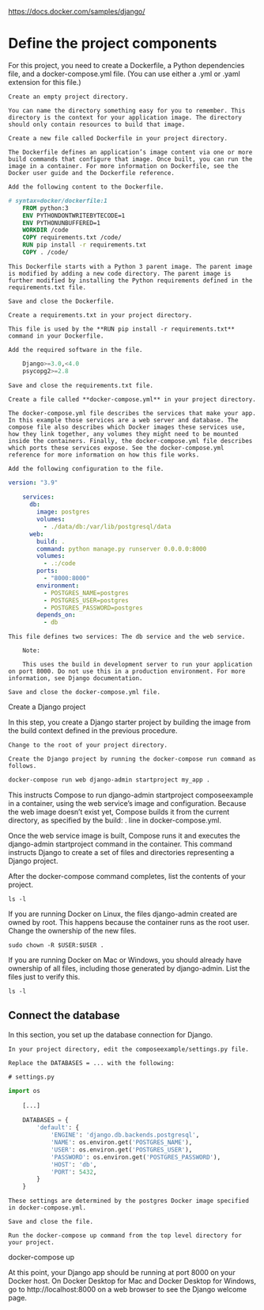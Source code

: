 https://docs.docker.com/samples/django/

# Define the project components

For this project, you need to create a Dockerfile, a Python dependencies file, and a docker-compose.yml file. (You can use either a .yml or .yaml extension for this file.)

    Create an empty project directory.

    You can name the directory something easy for you to remember. This directory is the context for your application image. The directory should only contain resources to build that image.

    Create a new file called Dockerfile in your project directory.

    The Dockerfile defines an application’s image content via one or more build commands that configure that image. Once built, you can run the image in a container. For more information on Dockerfile, see the Docker user guide and the Dockerfile reference.

    Add the following content to the Dockerfile.


```dockerfile
# syntax=docker/dockerfile:1
    FROM python:3
    ENV PYTHONDONTWRITEBYTECODE=1
    ENV PYTHONUNBUFFERED=1
    WORKDIR /code
    COPY requirements.txt /code/
    RUN pip install -r requirements.txt
    COPY . /code/
```

    This Dockerfile starts with a Python 3 parent image. The parent image is modified by adding a new code directory. The parent image is further modified by installing the Python requirements defined in the requirements.txt file.

    Save and close the Dockerfile.

    Create a requirements.txt in your project directory.

    This file is used by the **RUN pip install -r requirements.txt** command in your Dockerfile.

    Add the required software in the file.

```python
    Django>=3.0,<4.0
    psycopg2>=2.8
```

    Save and close the requirements.txt file.

    Create a file called **docker-compose.yml** in your project directory.

    The docker-compose.yml file describes the services that make your app. In this example those services are a web server and database. The compose file also describes which Docker images these services use, how they link together, any volumes they might need to be mounted inside the containers. Finally, the docker-compose.yml file describes which ports these services expose. See the docker-compose.yml reference for more information on how this file works.

    Add the following configuration to the file.


```yml
version: "3.9"
       
    services:
      db:
        image: postgres
        volumes:
          - ./data/db:/var/lib/postgresql/data
      web:
        build: .
        command: python manage.py runserver 0.0.0.0:8000
        volumes:
          - .:/code
        ports:
          - "8000:8000"
        environment:
          - POSTGRES_NAME=postgres
          - POSTGRES_USER=postgres
          - POSTGRES_PASSWORD=postgres
        depends_on:
          - db
```

    This file defines two services: The db service and the web service.

        Note:

        This uses the build in development server to run your application on port 8000. Do not use this in a production environment. For more information, see Django documentation.

    Save and close the docker-compose.yml file.

Create a Django project

In this step, you create a Django starter project by building the image from the build context defined in the previous procedure.

    Change to the root of your project directory.

    Create the Django project by running the docker-compose run command as follows.

```dockerfile
docker-compose run web django-admin startproject my_app .
```

This instructs Compose to run django-admin startproject composeexample in a container, using the web service’s image and configuration. Because the web image doesn’t exist yet, Compose builds it from the current directory, as specified by the build: . line in docker-compose.yml.

Once the web service image is built, Compose runs it and executes the django-admin startproject command in the container. This command instructs Django to create a set of files and directories representing a Django project.

After the docker-compose command completes, list the contents of your project.

```dos
ls -l
```

If you are running Docker on Linux, the files django-admin created are owned by root. This happens because the container runs as the root user. Change the ownership of the new files.

```dos
sudo chown -R $USER:$USER .
```

If you are running Docker on Mac or Windows, you should already have ownership of all files, including those generated by django-admin. List the files just to verify this.

```dos
ls -l
```

## Connect the database

In this section, you set up the database connection for Django.

    In your project directory, edit the composeexample/settings.py file.

    Replace the DATABASES = ... with the following:

    # settings.py
       
  
```python
import os
       
    [...]
       
    DATABASES = {
        'default': {
            'ENGINE': 'django.db.backends.postgresql',
            'NAME': os.environ.get('POSTGRES_NAME'),
            'USER': os.environ.get('POSTGRES_USER'),
            'PASSWORD': os.environ.get('POSTGRES_PASSWORD'),
            'HOST': 'db',
            'PORT': 5432,
        }
    }
```

    These settings are determined by the postgres Docker image specified in docker-compose.yml.

    Save and close the file.

    Run the docker-compose up command from the top level directory for your project.

 docker-compose up

At this point, your Django app should be running at port 8000 on your Docker host. On Docker Desktop for Mac and Docker Desktop for Windows, go to http://localhost:8000 on a web browser to see the Django welcome page.